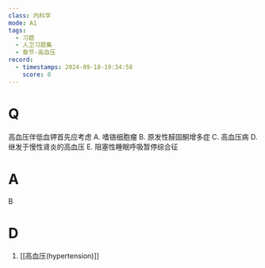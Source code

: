 ```yaml
---
class: 内科学
mode: A1
tags:
  - 习题
  - 人卫习题集
  - 章节-高血压
record:
  - timestamps: 2024-09-18-19:34:58
    score: 0
---
```


# Q
高血压伴低血钾首先应考虑
A. 嗜铬细胞瘤 
B. 原发性醛固酮增多症
C. 高血压病 
D. 继发于慢性肾炎的高血压
E. 阻塞性睡眠呼吸暂停综合征
# A
B
# D
1. [[高血压(hypertension)]]